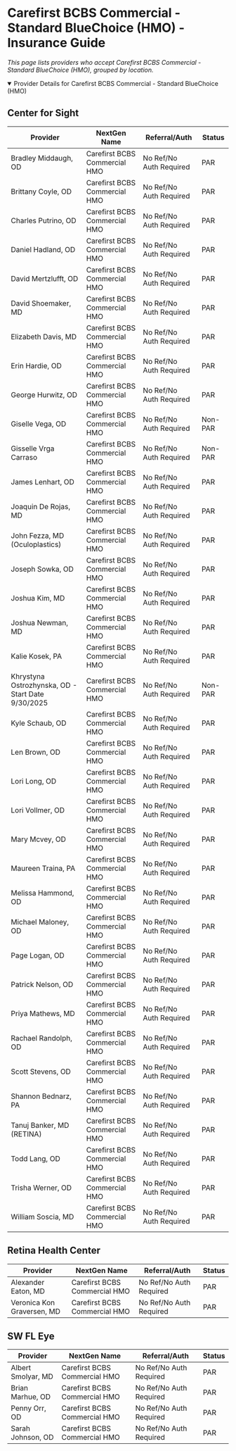 # Carefirst BCBS Commercial - Standard BlueChoice (HMO) - Insurance Guide

*This page lists providers who accept Carefirst BCBS Commercial - Standard BlueChoice (HMO), grouped by location.*

<details open><summary>Provider Details for Carefirst BCBS Commercial - Standard BlueChoice (HMO)</summary>

## Center for Sight

| Provider | NextGen Name | Referral/Auth | Status |
|----------|-------------|--------------|--------|
| Bradley Middaugh, OD | Carefirst BCBS Commercial HMO | No Ref/No Auth Required | PAR |
| Brittany Coyle, OD | Carefirst BCBS Commercial HMO | No Ref/No Auth Required | PAR |
| Charles Putrino, OD | Carefirst BCBS Commercial HMO | No Ref/No Auth Required | PAR |
| Daniel Hadland, OD | Carefirst BCBS Commercial HMO | No Ref/No Auth Required | PAR |
| David Mertzlufft, OD | Carefirst BCBS Commercial HMO | No Ref/No Auth Required | PAR |
| David Shoemaker, MD | Carefirst BCBS Commercial HMO | No Ref/No Auth Required | PAR |
| Elizabeth Davis, MD | Carefirst BCBS Commercial HMO | No Ref/No Auth Required | PAR |
| Erin Hardie, OD | Carefirst BCBS Commercial HMO | No Ref/No Auth Required | PAR |
| George Hurwitz, OD | Carefirst BCBS Commercial HMO | No Ref/No Auth Required | PAR |
| Giselle Vega, OD | Carefirst BCBS Commercial HMO | No Ref/No Auth Required | Non-PAR |
| Gisselle Vrga Carraso | Carefirst BCBS Commercial HMO | No Ref/No Auth Required | Non-PAR |
| James Lenhart, OD | Carefirst BCBS Commercial HMO | No Ref/No Auth Required | PAR |
| Joaquin De Rojas, MD | Carefirst BCBS Commercial HMO | No Ref/No Auth Required | PAR |
| John Fezza, MD (Oculoplastics) | Carefirst BCBS Commercial HMO | No Ref/No Auth Required | PAR |
| Joseph Sowka, OD | Carefirst BCBS Commercial HMO | No Ref/No Auth Required | PAR |
| Joshua Kim, MD | Carefirst BCBS Commercial HMO | No Ref/No Auth Required | PAR |
| Joshua Newman, MD | Carefirst BCBS Commercial HMO | No Ref/No Auth Required | PAR |
| Kalie Kosek, PA | Carefirst BCBS Commercial HMO | No Ref/No Auth Required | PAR |
| Khrystyna Ostrozhynska, OD - Start Date 9/30/2025 | Carefirst BCBS Commercial HMO | No Ref/No Auth Required | Non-PAR |
| Kyle Schaub, OD | Carefirst BCBS Commercial HMO | No Ref/No Auth Required | PAR |
| Len Brown, OD | Carefirst BCBS Commercial HMO | No Ref/No Auth Required | PAR |
| Lori Long, OD | Carefirst BCBS Commercial HMO | No Ref/No Auth Required | PAR |
| Lori Vollmer, OD | Carefirst BCBS Commercial HMO | No Ref/No Auth Required | PAR |
| Mary Mcvey, OD | Carefirst BCBS Commercial HMO | No Ref/No Auth Required | PAR |
| Maureen Traina, PA | Carefirst BCBS Commercial HMO | No Ref/No Auth Required | PAR |
| Melissa Hammond, OD | Carefirst BCBS Commercial HMO | No Ref/No Auth Required | PAR |
| Michael Maloney, OD | Carefirst BCBS Commercial HMO | No Ref/No Auth Required | PAR |
| Page Logan, OD | Carefirst BCBS Commercial HMO | No Ref/No Auth Required | PAR |
| Patrick Nelson, OD | Carefirst BCBS Commercial HMO | No Ref/No Auth Required | PAR |
| Priya Mathews, MD | Carefirst BCBS Commercial HMO | No Ref/No Auth Required | PAR |
| Rachael Randolph, OD | Carefirst BCBS Commercial HMO | No Ref/No Auth Required | PAR |
| Scott Stevens, OD | Carefirst BCBS Commercial HMO | No Ref/No Auth Required | PAR |
| Shannon Bednarz, PA | Carefirst BCBS Commercial HMO | No Ref/No Auth Required | PAR |
| Tanuj Banker, MD (RETINA) | Carefirst BCBS Commercial HMO | No Ref/No Auth Required | PAR |
| Todd Lang, OD | Carefirst BCBS Commercial HMO | No Ref/No Auth Required | PAR |
| Trisha Werner, OD | Carefirst BCBS Commercial HMO | No Ref/No Auth Required | PAR |
| William Soscia, MD | Carefirst BCBS Commercial HMO | No Ref/No Auth Required | PAR |

## Retina Health Center

| Provider | NextGen Name | Referral/Auth | Status |
|----------|-------------|--------------|--------|
| Alexander Eaton, MD | Carefirst BCBS Commercial HMO | No Ref/No Auth Required | PAR |
| Veronica Kon Graversen, MD | Carefirst BCBS Commercial HMO | No Ref/No Auth Required | PAR |

## SW FL Eye

| Provider | NextGen Name | Referral/Auth | Status |
|----------|-------------|--------------|--------|
| Albert Smolyar, MD | Carefirst BCBS Commercial HMO | No Ref/No Auth Required | PAR |
| Brian Marhue, OD | Carefirst BCBS Commercial HMO | No Ref/No Auth Required | PAR |
| Penny Orr, OD | Carefirst BCBS Commercial HMO | No Ref/No Auth Required | PAR |
| Sarah Johnson, OD | Carefirst BCBS Commercial HMO | No Ref/No Auth Required | PAR |

</details>

